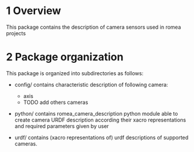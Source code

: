# 1 Overview #

This package contains the description of camera sensors used in romea projects

# 2 Package organization #

This package is organized into subdirectories as follows:

  - config/ contains characteristic description of following camera:

    - axis
    - TODO add others cameras

  - python/ contains romea_camera_description python module able to create camera URDF description according their xacro representations and required parameters given by user

  - urdf/ contains (xacro representations of) urdf descriptions of supported cameras.
